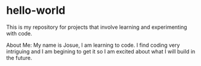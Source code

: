 # hello-world
This is my repository for projects that involve learning and experimenting with code.

About Me:
My name is Josue, I am learning to code.
I find coding very intriguing and I am begining to get it so I am excited about what I will build in the future.
